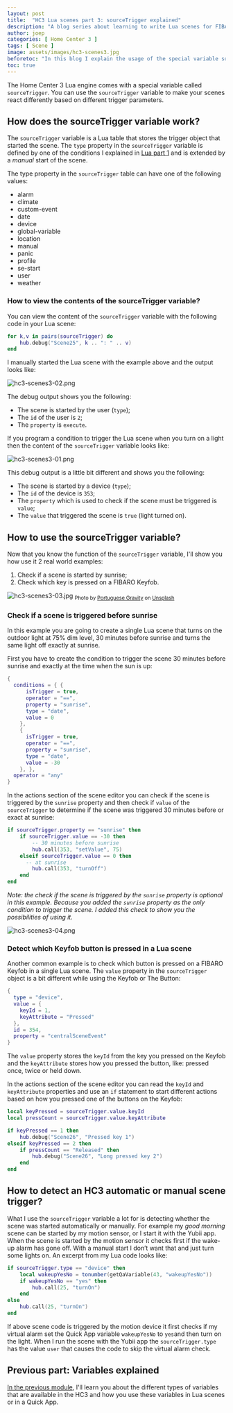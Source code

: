 ```yaml
---
layout: post
title:  "HC3 Lua scenes part 3: sourceTrigger explained"
description: "A blog series about learning to write Lua scenes for FIBARO Home Center 3"
author: joep
categories: [ Home Center 3 ]
tags: [ Scene ]
image: assets/images/hc3-scenes3.jpg
beforetoc: "In this blog I explain the usage of the special variable sourceTrigger that you can use in Lua scenes."
toc: true
---
```


The Home Center 3 Lua engine comes with a special variable called `sourceTrigger`. You can use the `sourceTrigger` variable to make your scenes react differently based on different trigger parameters.

## How does the sourceTrigger variable work?

The `sourceTrigger` variable is a Lua table that stores the trigger object that started the scene. The `type` property in the `sourceTrigger` variable is defined by one of the conditions I explained in [Lua part 1](https://docs.joepverhaeg.nl/lua-part1/) and is extended by a *manual* start of the scene.

The type property in the `sourceTrigger` table can have one of the following values:

- alarm
- climate
- custom-event
- date
- device
- global-variable
- location
- manual
- panic
- profile
- se-start
- user
- weather

### How to view the contents of the sourceTrigger variable?

You can view the content of the `sourceTrigger` variable with the following code in your Lua scene:

```lua
for k,v in pairs(sourceTrigger) do
    hub.debug("Scene25", k .. ": " .. v)
end
```

I manually started the Lua scene with the example above and the output looks like:

![hc3-scenes3-02.png](../assets/images/hc3-scenes3-02.png)

The debug output shows you the following:

- The scene is started by the user (`type`);
- The `id` of the user is `2`;
- The `property` is `execute`.

If you program a condition to trigger the Lua scene when you turn on a light then the content of the `sourceTrigger` variable looks like:

![hc3-scenes3-01.png](../assets/images/hc3-scenes3-01.png)

This debug output is a little bit different and shows you the following:

- The scene is started by a device (`type`);
- The `id` of the device is `353`;
- The `property` which is used to check if the scene must be triggered is `value`;
- The `value` that triggered the scene is `true` (light turned on).

## How to use the sourceTrigger variable?

Now that you know the function of the `sourceTrigger` variable, I'll show you how use it 2 real world examples:

1. Check if a scene is started by sunrise;
2. Check which key is pressed on a FIBARO Keyfob.

![hc3-scenes3-03.jpg](../assets/images/hc3-scenes3-03.jpg)
<sub>Photo by <a href="https://unsplash.com/@portuguesegravity?utm_source=unsplash&utm_medium=referral&utm_content=creditCopyText">Portuguese Gravity</a> on <a href="https://unsplash.com/photos/6nm7gYakoqU?utm_source=unsplash&utm_medium=referral&utm_content=creditCopyText">Unsplash</a></sub>

### Check if a scene is triggered before sunrise

In this example you are going to create a single Lua scene that turns on the outdoor light at 75% dim level, 30 minutes before sunrise and turns the same light off exactly at sunrise.

First you have to create the condition to trigger the scene 30 minutes before sunrise and exactly at the time when the sun is up:

```lua
{
  conditions = { {
      isTrigger = true,
      operator = "==",
      property = "sunrise",
      type = "date",
      value = 0
    },
    {
      isTrigger = true,
      operator = "==",
      property = "sunrise",
      type = "date",
      value = -30
    }, },
  operator = "any"
}
```

In the actions section of the scene editor you can check if the scene is triggered by the `sunrise` property and then check if `value` of the `sourceTrigger` to determine if the scene was triggered 30 minutes before or exact at sunrise:

```lua
if sourceTrigger.property == "sunrise" then
	if sourceTrigger.value == -30 then
		-- 30 minutes before sunrise
		hub.call(353, "setValue", 75)
	elseif sourceTrigger.value == 0 then
	  -- at sunrise
		hub.call(353, "turnOff")
	end
end
```

*Note: the check if the scene is triggered by the `sunrise` property is optional in this example. Because you added the `sunrise` property as the only condition to trigger the scene. I added this check to show you the possibilities of using it.*

![hc3-scenes3-04.png](../assets/images/hc3-scenes3-04.png)

### Detect which Keyfob button is pressed in a Lua scene

Another common example is to check which button is pressed on a FIBARO Keyfob in a single Lua scene. The `value` property in the `sourceTrigger` object is a bit different while using the Keyfob or The Button:

```lua
{
  type = "device",
  value = {
    keyId = 1,
    keyAttribute = "Pressed"
  },
  id = 354,
  property = "centralSceneEvent"
}
```

The `value` property stores the `keyId` from the key you pressed on the Keyfob and the `keyAttribute` stores how you pressed the button, like: pressed once, twice or held down.

In the actions section of the scene editor you can read the `keyId` and `keyAttribute` properties and use an `if` statement to start different actions based on how you pressed one of the buttons on the Keyfob:

```lua
local keyPressed = sourceTrigger.value.keyId
local pressCount = sourceTrigger.value.keyAttribute

if keyPressed == 1 then
    hub.debug("Scene26", "Pressed key 1")
elseif keyPressed == 2 then
	if pressCount == "Released" then
		hub.debug("Scene26", "Long pressed key 2")
	end
end
```

## How to detect an HC3 automatic or manual scene trigger?

What I use the `sourceTrigger` variable a lot for is detecting whether the scene was started automatically or manually. For example my *good morning* scene can be started by my motion sensor, or I start it with the Yubii app. When the scene is started by the motion sensor it checks first if the wake-up alarm has gone off. With a manual start I don’t want that and just turn some lights on. An excerpt from my Lua code looks like:

```lua
if sourceTrigger.type == "device" then
	local wakeupYesNo = tonumber(getQaVariable(43, "wakeupYesNo"))
	if wakeupYesNo == "yes" then
		hub.call(25, "turnOn")
	end
else
	hub.call(25, "turnOn")
end
```

If above scene code is triggered by the motion device it first checks if my virtual alarm set the Quick App variable `wakeupYesNo` to `yes`and then turn on the light. When I run the scene with the Yubii app the `sourceTrigger.type` has the value `user` that causes the code to skip the virtual alarm check.

## Previous part: Variables explained

[In the previous module](https://docs.joepverhaeg.nl/hc3-scenes-part2/), I'll learn you about the different types of variables that are available in the HC3 and how you use these variables in Lua scenes or in a Quick App.
